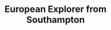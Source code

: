 ---
category: rest-of-the-world
title: European Explorer from Southampton
class: european-explorer-from-southampton
cruiseline: MSC Cruises - MSC Splendida
special-info: Exclusive Free Balcony Upgrade & Free Port Parking
price: 579
nights: 7
cruise-url: http://www.planetcruise.co.uk/msc-cruises/msc-splendida/07-september-2016/97344?utm_medium=referral&utm_source=secret-escapes&utm_campaign=website
---